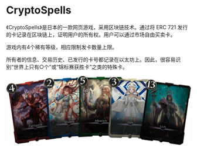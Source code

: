 # CryptoSpells

《CryptoSpells》是日本的一款网页游戏，采用区块链技术。通过将 ERC 721 发行的卡记录在区块链上，证明用户的所有权。用户可以通过市场自由买卖卡。

游戏内有4个稀有等级，相应限制发卡数量上限。

所有者的信息、交易历史、已发行的卡号都记录在以太坊上。因此，很容易识别“世界上只有○个”或“锦标赛获胜卡”之类的特殊卡。

![leader_cards-ed6501c5578454735fcd24ccd4bb1b4daad546dd5ac81195d34842a91fbb72ce](leader_cards-ed6501c5578454735fcd24ccd4bb1b4daad546dd5ac81195d34842a91fbb72ce.png)

